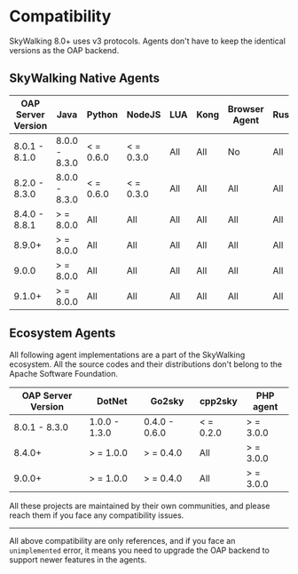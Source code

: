 # Compatibility

SkyWalking 8.0+ uses v3 protocols. Agents don't have to keep the identical versions as the OAP backend.

## SkyWalking Native Agents

| OAP Server Version | Java          | Python    | NodeJS    | LUA | Kong | Browser Agent | Rust | Rover(ebpf agnet) | Satellite  |
|--------------------|---------------|-----------|-----------|-----|------|---------------|------|-------------------|------------|
| 8.0.1 - 8.1.0      | 8.0.0 - 8.3.0 | < = 0.6.0 | < = 0.3.0 | All | All  | No            | All  | No                | No         |
| 8.2.0 - 8.3.0      | 8.0.0 - 8.3.0 | < = 0.6.0 | < = 0.3.0 | All | All  | All           | All  | No                | No         |
| 8.4.0 - 8.8.1      | \> = 8.0.0    | All       | All       | All | All  | All           | All  | No                | No         |
| 8.9.0+             | \> = 8.0.0    | All       | All       | All | All  | All           | All  | No                | \> = 0.4.0 |
| 9.0.0              | \> = 8.0.0    | All       | All       | All | All  | All           | All  | No                | \> = 0.4.0 |
| 9.1.0+             | \> = 8.0.0    | All       | All       | All | All  | All           | All  | \> = 0.1.0        | \> = 1.0.0 |

## Ecosystem Agents

All following agent implementations are a part of the SkyWalking ecosystem. All the source codes and their distributions
don't belong to the Apache Software Foundation.

| OAP Server Version | DotNet        | Go2sky        | cpp2sky   | PHP agent  |
|--------------------|---------------|---------------|-----------|------------|
| 8.0.1 - 8.3.0      | 1.0.0 - 1.3.0 | 0.4.0 - 0.6.0 | < = 0.2.0 | \> = 3.0.0 |
| 8.4.0+             | \> = 1.0.0    | \> = 0.4.0    | All       | \> = 3.0.0 |
| 9.0.0+             | \> = 1.0.0    | \> = 0.4.0    | All       | \> = 3.0.0 |

All these projects are maintained by their own communities, and please reach them if you face any compatibility issues.

___
All above compatibility are only references, and if you face an `unimplemented` error, it means you need to upgrade the
OAP backend to support newer features in the agents.
